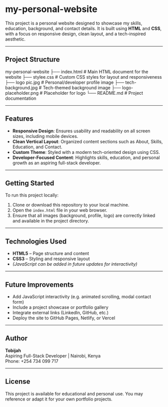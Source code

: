 # my-personal-website

This project is a personal website designed to showcase my skills, education, background, and contact details. It is built using **HTML** and **CSS**, with a focus on responsive design, clean layout, and a tech-inspired aesthetic.

---

## Project Structure

my-personal-website
├── index.html # Main HTML document for the website
├── stylee.css # Custom CSS styles for layout and responsiveness
├── logo pic.jpg # Personal/developer profile image
├── tech-background.jpg # Tech-themed background image
├── logo-placeholder.png # Placeholder for logo
└── README.md # Project documentation


---

## Features

- **Responsive Design**: Ensures usability and readability on all screen sizes, including mobile devices.
- **Clean Vertical Layout**: Organized content sections such as About, Skills, Education, and Contact.
- **Custom Theme**: Styled with a modern tech-oriented design using CSS.
- **Developer-Focused Content**: Highlights skills, education, and personal growth as an aspiring full-stack developer.

---

## Getting Started

To run this project locally:

1. Clone or download this repository to your local machine.
2. Open the `index.html` file in your web browser.
3. Ensure that all images (background, profile, logo) are correctly linked and available in the project directory.

---

## Technologies Used

- **HTML5** – Page structure and content
- **CSS3** – Styling and responsive layout
- *(JavaScript can be added in future updates for interactivity)*

---

## Future Improvements

- Add JavaScript interactivity (e.g. animated scrolling, modal contact form)
- Include a project showcase or portfolio gallery
- Integrate external links (LinkedIn, GitHub, etc.)
- Deploy the site to GitHub Pages, Netlify, or Vercel

---

## Author

**Tobijah**  
Aspiring Full-Stack Developer | Nairobi, Kenya  
Phone: +254 734 099 717

---

## License

This project is available for educational and personal use. You may reference or adapt it for your own portfolio projects.